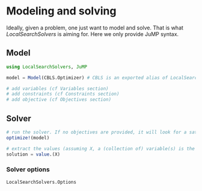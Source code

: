# Modeling and solving

Ideally, given a problem, one just want to model and solve. That is what *LocalSearchSolvers* is aiming for. Here we only provide JuMP syntax.

## Model
```julia
using LocalSearchSolvers, JuMP

model = Model(CBLS.Optimizer) # CBLS is an exported alias of LocalSearchSolvers

# add variables (cf Variables section)
# add constraints (cf Constraints section)
# add objective (cf Objectives section)
```

## Solver

```julia
# run the solver. If no objectives are provided, it will look for a satisfying solution and stop
optimize!(model)

# extract the values (assuming X, a (collection of) variable(s) is the target)
solution = value.(X)
```

### Solver options

```@docs
LocalSearchSolvers.Options
```
